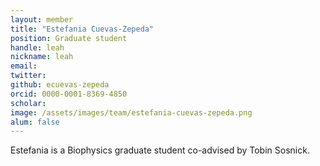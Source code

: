 ```yaml
---
layout: member
title: "Estefania Cuevas-Zepeda"
position: Graduate student
handle: leah
nickname: leah
email: 
twitter: 
github: ecuevas-zepeda
orcid: 0000-0001-8369-4850
scholar: 
image: /assets/images/team/estefania-cuevas-zepeda.png
alum: false
---
```


Estefania is a Biophysics graduate student co-advised by Tobin Sosnick.


